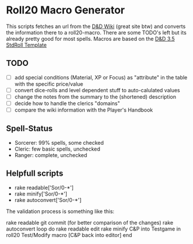 # Roll20 Macro Generator

This scripts fetches an url from the [D&D Wiki](http://www.dandwiki.com/wiki/SRD:Spells) (great site btw) and converts the information there to a roll20-macro. There are some TODO's left but its already pretty good for most spells. Macros are based on the [D&D 3.5 StdRoll Template](https://wiki.roll20.net/Dungeons_and_Dragons_3.5#StdRoll_Template)

## TODO

- [ ] add special conditions (Material, XP or Focus) as "attribute" in the table with the specific price/value
- [ ] convert dice-rolls and level dependent stuff to auto-calulated values
- [ ] change the notes from the summary to the (shortened) description
- [ ] decide how to handle the clerics "domains"
- [ ] compare the wiki information with the Player's Handbook

## Spell-Status

* Sorcerer: 99% spells, some checked
* Cleric: few basic spells, unchecked
* Ranger: complete, unchecked

## Helpfull scripts

* rake readable['Sor/0-*']
* rake minify['Sor/0-*']
* rake autoconvert['Sor/0-*']

The validation process is something like this:

rake readable
git commit (for better comparison of the changes)
rake autoconvert
loop do
  rake readable
  edit
  rake minify
  C&P into Testgame in roll20
  Test/Modify macro
  [C&P back into editor]
end